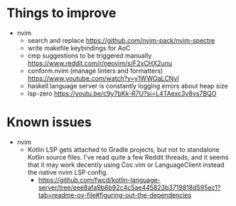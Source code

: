 # Things to improve

- nvim
    - search and replace https://github.com/nvim-pack/nvim-spectre
    - write makefile keybindings for AoC
    - cmp suggestions to be triggered manually https://www.reddit.com/r/neovim/s/F2xCHX2unu
    - conform.nvim (manage linters and formatters) https://www.youtube.com/watch?v=y1WWOaLCNyI
    - haskell language server is constantly logging errors about heap size
    - lsp-zero https://youtu.be/c9y7bKk-R7U?si=L4TAexc3y8vs7BQO

# Known issues

- nvim
    - Kotlin LSP gets attached to Gradle projects, but not to standalone Kotlin source files. I've read quite a few Reddit threads, and it seems that it may work decently using Coc.vim or LanguageClient instead the native nvim LSP config.
        - https://github.com/fwcd/kotlin-language-server/tree/eee8afa9b6b92c4c5ae445823b3719818d595ec1?tab=readme-ov-file#figuring-out-the-dependencies

